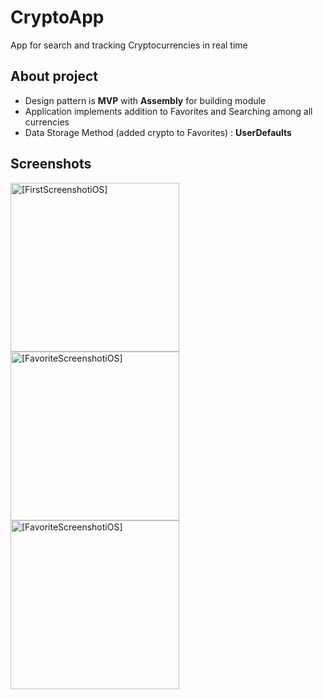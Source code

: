 # CryptoApp
App for search and tracking Cryptocurrencies in real time

## About project

* Design pattern is **MVP** with **Assembly** for building module
* Application implements addition to Favorites and Searching among all currencies
* Data Storage Method (added crypto to Favorites) : **UserDefaults**

## Screenshots
<img src="https://github.com/hellbeemzk/CryptoApp/tree/master/CryptoApp/Screenshots/FirstScreen.png" alt="[FirstScreenshotiOS]" align="center" width="270"/> <img src="https://github.com/hellbeemzk/CryptoApp/tree/master/CryptoApp/Screenshots/FavoriteScreen.png" alt="[FavoriteScreenshotiOS]" align="center" width="270"/> <img src="https://github.com/hellbeemzk/CryptoApp/tree/master/CryptoApp/Screenshots/SearchScreen.png" alt="[FavoriteScreenshotiOS]" align="center" width="270"/>





